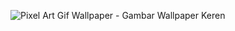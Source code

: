 ![Pixel Art Gif Wallpaper - Gambar Wallpaper Keren](https://github.com/JoyenBenitto/JoyenBenitto/assets/75515758/ec0a28d1-a08c-4647-9480-a9e91d4062dd)

